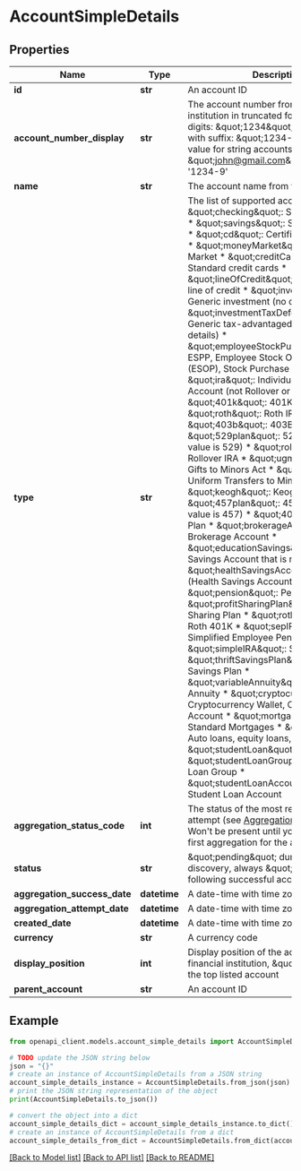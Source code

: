 # AccountSimpleDetails


## Properties

Name | Type | Description | Notes
------------ | ------------- | ------------- | -------------
**id** | **str** | An account ID | [optional] 
**account_number_display** | **str** | The account number from a financial institution in truncated format:    * Last four digits: \&quot;1234\&quot;    * Last four digits with suffix: \&quot;1234-9\&quot;    * Full value for string accounts: \&quot;john@gmail.com\&quot; example: &#39;1234-9&#39; | 
**name** | **str** | The account name from the institution | 
**type** | **str** | The list of supported account types. * \&quot;checking\&quot;: Standard checking * \&quot;savings\&quot;: Standard savings * \&quot;cd\&quot;: Certificates of deposit * \&quot;moneyMarket\&quot;: Money Market * \&quot;creditCard\&quot;: Standard credit cards * \&quot;lineOfCredit\&quot;: Home equity, line of credit * \&quot;investment\&quot;: Generic investment (no details) * \&quot;investmentTaxDeferred\&quot;: Generic tax-advantaged investment (no details) * \&quot;employeeStockPurchasePlan\&quot;: ESPP, Employee Stock Ownership Plans (ESOP), Stock Purchase Plans * \&quot;ira\&quot;: Individual Retirement Account (not Rollover or Roth) * \&quot;401k\&quot;: 401K Plan * \&quot;roth\&quot;: Roth IRA, Roth 401K * \&quot;403b\&quot;: 403B Plan * \&quot;529plan\&quot;: 529 Plan (True value is 529) * \&quot;rollover\&quot;: Rollover IRA * \&quot;ugma\&quot;: Uniform Gifts to Minors Act * \&quot;utma\&quot;: Uniform Transfers to Minors Act * \&quot;keogh\&quot;: Keogh Plan * \&quot;457plan\&quot;: 457 Plan (True value is 457) * \&quot;401a\&quot;: 401A Plan * \&quot;brokerageAccount\&quot;: Brokerage Account * \&quot;educationSavings\&quot;: Education Savings Account that is not a 529 * \&quot;healthSavingsAccount\&quot;: HSA (Health Savings Accounts) * \&quot;pension\&quot;: Pension * \&quot;profitSharingPlan\&quot;: Profit Sharing Plan * \&quot;roth401k\&quot;: Roth 401K * \&quot;sepIRA\&quot;: Simplified Employee Pension IRA * \&quot;simpleIRA\&quot;: Simple IRA * \&quot;thriftSavingsPlan\&quot;: Thrift Savings Plan * \&quot;variableAnnuity\&quot;: Variable Annuity * \&quot;cryptocurrency\&quot;: Cryptocurrency Wallet, Cryptocurrency Account * \&quot;mortgage\&quot;: Standard Mortgages * \&quot;loan\&quot;: Auto loans, equity loans, other loans * \&quot;studentLoan\&quot;: Student Loan * \&quot;studentLoanGroup\&quot;: Student Loan Group * \&quot;studentLoanAccount\&quot;: Student Loan Account | 
**aggregation_status_code** | **int** | The status of the most recent aggregation attempt (see [Aggregation Status Codes](https://developer.mastercard.com/open-banking-us/documentation/products/manage/account-aggregation/#aggregation-status-codes)). Won&#39;t be present until you have run your first aggregation for the account. | [optional] 
**status** | **str** | \&quot;pending\&quot; during account discovery, always \&quot;active\&quot; following   successful account activation | 
**aggregation_success_date** | **datetime** | A date-time with time zone | [optional] 
**aggregation_attempt_date** | **datetime** | A date-time with time zone | [optional] 
**created_date** | **datetime** | A date-time with time zone | 
**currency** | **str** | A currency code | 
**display_position** | **int** | Display position of the account at the financial institution, \&quot;1\&quot;     being the top listed account | 
**parent_account** | **str** | An account ID | [optional] 

## Example

```python
from openapi_client.models.account_simple_details import AccountSimpleDetails

# TODO update the JSON string below
json = "{}"
# create an instance of AccountSimpleDetails from a JSON string
account_simple_details_instance = AccountSimpleDetails.from_json(json)
# print the JSON string representation of the object
print(AccountSimpleDetails.to_json())

# convert the object into a dict
account_simple_details_dict = account_simple_details_instance.to_dict()
# create an instance of AccountSimpleDetails from a dict
account_simple_details_from_dict = AccountSimpleDetails.from_dict(account_simple_details_dict)
```
[[Back to Model list]](../README.md#documentation-for-models) [[Back to API list]](../README.md#documentation-for-api-endpoints) [[Back to README]](../README.md)


